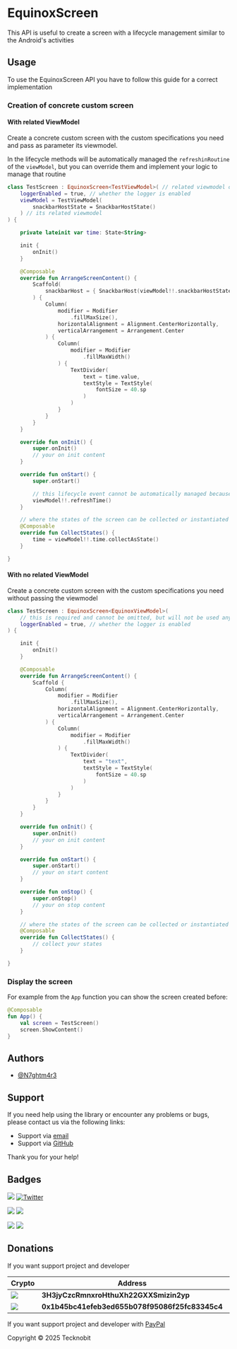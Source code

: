 # EquinoxScreen

This API is useful to create a screen with a lifecycle management similar to the Android's activities

## Usage

To use the EquinoxScreen API you have to follow this guide for a correct implementation

### Creation of concrete custom screen

#### With related ViewModel

Create a concrete custom screen with the custom specifications you need and pass as parameter its viewmodel.

In the lifecycle methods will be automatically managed the `refreshinRoutine` of the `viewModel`, but you can override
them and implement your logic to manage that routine

```kotlin
class TestScreen : EquinoxScreen<TestViewModel>( // related viewmodel of TestScreen
    loggerEnabled = true, // whether the logger is enabled
    viewModel = TestViewModel(
        snackbarHostState = SnackbarHostState()
    ) // its related viewmodel
) {

    private lateinit var time: State<String>

    init {
        onInit()
    }

    @Composable
    override fun ArrangeScreenContent() {
        Scaffold(
            snackbarHost = { SnackbarHost(viewModel!!.snackbarHostState!!) }
        ) {
            Column(
                modifier = Modifier
                    .fillMaxSize(),
                horizontalAlignment = Alignment.CenterHorizontally,
                verticalArrangement = Arrangement.Center
            ) {
                Column(
                    modifier = Modifier
                        .fillMaxWidth()
                ) {
                    TextDivider(
                        text = time.value,
                        textStyle = TextStyle(
                            fontSize = 40.sp
                        )
                    )
                }
            }
        }
    }

    override fun onInit() {
        super.onInit()
        // your on init content
    }

    override fun onStart() {
        super.onStart()

        // this lifecycle event cannot be automatically managed because the refresh routine is custom
        viewModel!!.refreshTime()
    }

    // where the states of the screen can be collected or instantiated
    @Composable
    override fun CollectStates() {
        time = viewModel!!.time.collectAsState()
    }

}
```

#### With no related ViewModel

Create a concrete custom screen with the custom specifications you need without passing the viewmodel

```kotlin
class TestScreen : EquinoxScreen<EquinoxViewModel>(
    // this is required and cannot be omitted, but will not be used any viewmodel
    loggerEnabled = true, // whether the logger is enabled
) {

    init {
        onInit()
    }

    @Composable
    override fun ArrangeScreenContent() {
        Scaffold {
            Column(
                modifier = Modifier
                    .fillMaxSize(),
                horizontalAlignment = Alignment.CenterHorizontally,
                verticalArrangement = Arrangement.Center
            ) {
                Column(
                    modifier = Modifier
                        .fillMaxWidth()
                ) {
                    TextDivider(
                        text = "text",
                        textStyle = TextStyle(
                            fontSize = 40.sp
                        )
                    )
                }
            }
        }
    }

    override fun onInit() {
        super.onInit()
        // your on init content
    }

    override fun onStart() {
        super.onStart()
        // your on start content
    }

    override fun onStop() {
        super.onStop()
        // your on stop content
    }

    // where the states of the screen can be collected or instantiated
    @Composable
    override fun CollectStates() {
        // collect your states
    }

}
```

### Display the screen

For example from the `App` function you can show the screen created before:

```kotlin
@Composable
fun App() {
    val screen = TestScreen()
    screen.ShowContent()
}
```

## Authors

- [@N7ghtm4r3](https://www.github.com/N7ghtm4r3)

## Support

If you need help using the library or encounter any problems or bugs, please contact us via the following links:

- Support via <a href="mailto:infotecknobitcompany@gmail.com">email</a>
- Support via <a href="https://github.com/N7ghtm4r3/Equinox-Compose/issues/new">GitHub</a>

Thank you for your help!

## Badges

[![](https://img.shields.io/badge/Google_Play-414141?style=for-the-badge&logo=google-play&logoColor=white)](https://play.google.com/store/apps/developer?id=Tecknobit)
[![Twitter](https://img.shields.io/badge/Twitter-1DA1F2?style=for-the-badge&logo=twitter&logoColor=white)](https://twitter.com/tecknobit)

[![](https://img.shields.io/badge/Spring_Boot-F2F4F9?style=for-the-badge&logo=spring-boot)](https://spring.io/projects/spring-boot)
[![](https://img.shields.io/badge/Jetpack%20Compose-4285F4.svg?style=for-the-badge&logo=Jetpack-Compose&logoColor=white)](https://www.jetbrains.com/lp/compose-multiplatform/)

[![](https://img.shields.io/badge/Java-ED8B00?style=for-the-badge&logo=java&logoColor=white)](https://www.oracle.com/java/)
[![](https://img.shields.io/badge/Kotlin-B125EA?style=for-the-badge&logo=kotlin&logoColor=white)](https://kotlinlang.org/)

## Donations

If you want support project and developer

| Crypto                                                                                              | Address                                        | Network  |
|-----------------------------------------------------------------------------------------------------|------------------------------------------------|----------|
| ![](https://img.shields.io/badge/Bitcoin-000000?style=for-the-badge&logo=bitcoin&logoColor=white)   | **3H3jyCzcRmnxroHthuXh22GXXSmizin2yp**         | Bitcoin  |
| ![](https://img.shields.io/badge/Ethereum-3C3C3D?style=for-the-badge&logo=Ethereum&logoColor=white) | **0x1b45bc41efeb3ed655b078f95086f25fc83345c4** | Ethereum |

If you want support project and developer
with <a href="https://www.paypal.com/donate/?hosted_button_id=5QMN5UQH7LDT4">PayPal</a>

Copyright © 2025 Tecknobit

